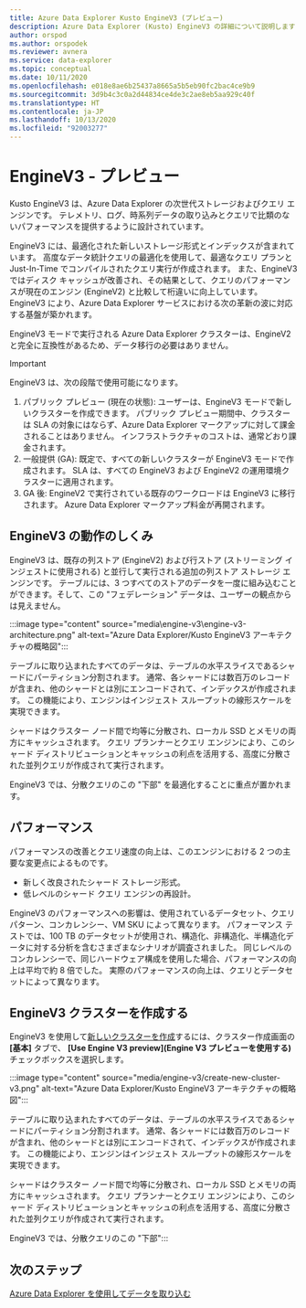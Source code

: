 ```yaml
---
title: Azure Data Explorer Kusto EngineV3 (プレビュー)
description: Azure Data Explorer (Kusto) EngineV3 の詳細について説明します
author: orspod
ms.author: orspodek
ms.reviewer: avnera
ms.service: data-explorer
ms.topic: conceptual
ms.date: 10/11/2020
ms.openlocfilehash: e018e8ae6b25437a8665a5b5eb90fc2bac4ce9b9
ms.sourcegitcommit: 3d9b4c3c0a2d44834ce4de3c2ae8eb5aa929c40f
ms.translationtype: HT
ms.contentlocale: ja-JP
ms.lasthandoff: 10/13/2020
ms.locfileid: "92003277"
---
```

# <a name="enginev3---preview"></a>EngineV3 - プレビュー

Kusto EngineV3 は、Azure Data Explorer の次世代ストレージおよびクエリ エンジンです。 テレメトリ、ログ、時系列データの取り込みとクエリで比類のないパフォーマンスを提供するように設計されています。

EngineV3 には、最適化された新しいストレージ形式とインデックスが含まれています。 高度なデータ統計クエリの最適化を使用して、最適なクエリ プランと Just-In-Time でコンパイルされたクエリ実行が作成されます。 また、EngineV3 ではディスク キャッシュが改善され、その結果として、クエリのパフォーマンスが現在のエンジン (EngineV2) と比較して桁違いに向上しています。 EngineV3 により、Azure Data Explorer サービスにおける次の革新の波に対応する基盤が築かれます。

EngineV3 モードで実行される Azure Data Explorer クラスターは、EngineV2 と完全に互換性があるため、データ移行の必要はありません。

> [!IMPORTANT]
> EngineV3 は、次の段階で使用可能になります。
>
> 1. パブリック プレビュー (現在の状態): ユーザーは、EngineV3 モードで新しいクラスターを作成できます。 パブリック プレビュー期間中、クラスターは SLA の対象にはならず、Azure Data Explorer マークアップに対して課金されることはありません。 インフラストラクチャのコストは、通常どおり課金されます。
> 1. 一般提供 (GA): 既定で、すべての新しいクラスターが EngineV3 モードで作成されます。 SLA は、すべての EngineV3 および EngineV2 の運用環境クラスターに適用されます。
> 1. GA 後: EngineV2 で実行されている既存のワークロードは EngineV3 に移行されます。 Azure Data Explorer マークアップ料金が再開されます。

## <a name="how-enginev3-works"></a>EngineV3 の動作のしくみ

EngineV3 は、既存の列ストア (EngineV2) および行ストア (ストリーミング インジェストに使用される) と並行して実行される追加の列ストア ストレージ エンジンです。 テーブルには、3 つすべてのストアのデータを一度に組み込むことができます。そして、この "フェデレーション" データは、ユーザーの観点からは見えません。

:::image type="content" source="media\engine-v3\engine-v3-architecture.png" alt-text="Azure Data Explorer/Kusto EngineV3 アーキテクチャの概略図&quot;:::

テーブルに取り込まれたすべてのデータは、テーブルの水平スライスであるシャードにパーティション分割されます。 通常、各シャードには数百万のレコードが含まれ、他のシャードとは別にエンコードされて、インデックスが作成されます。 この機能により、エンジンはインジェスト スループットの線形スケールを実現できます。

シャードはクラスター ノード間で均等に分散され、ローカル SSD とメモリの両方にキャッシュされます。 クエリ プランナーとクエリ エンジンにより、このシャード ディストリビューションとキャッシュの利点を活用する、高度に分散された並列クエリが作成されて実行されます。

EngineV3 では、分散クエリのこの &quot;下部" を最適化することに重点が置かれます。

## <a name="performance"></a>パフォーマンス

パフォーマンスの改善とクエリ速度の向上は、このエンジンにおける 2 つの主要な変更点によるものです。

* 新しく改良されたシャード ストレージ形式。
* 低レベルのシャード クエリ エンジンの再設計。

EngineV3 のパフォーマンスへの影響は、使用されているデータセット、クエリ パターン、コンカレンシー、VM SKU によって異なります。 パフォーマンス テストでは、100 TB のデータセットが使用され、構造化、非構造化、半構造化データに対する分析を含むさまざまなシナリオが調査されました。 同じレベルのコンカレンシーで、同じハードウェア構成を使用した場合、パフォーマンスの向上は平均で約 8 倍でした。 実際のパフォーマンスの向上は、クエリとデータセットによって異なります。

## <a name="create-an-enginev3-cluster"></a>EngineV3 クラスターを作成する

EngineV3 を使用して[新しいクラスターを作成](create-cluster-database-portal.md)するには、クラスター作成画面の **[基本]** タブで、 **[Use Engine V3 preview]\(Engine V3 プレビューを使用する\)** チェックボックスを選択します。

:::image type="content" source="media/engine-v3/create-new-cluster-v3.png" alt-text="Azure Data Explorer/Kusto EngineV3 アーキテクチャの概略図&quot;:::

テーブルに取り込まれたすべてのデータは、テーブルの水平スライスであるシャードにパーティション分割されます。 通常、各シャードには数百万のレコードが含まれ、他のシャードとは別にエンコードされて、インデックスが作成されます。 この機能により、エンジンはインジェスト スループットの線形スケールを実現できます。

シャードはクラスター ノード間で均等に分散され、ローカル SSD とメモリの両方にキャッシュされます。 クエリ プランナーとクエリ エンジンにより、このシャード ディストリビューションとキャッシュの利点を活用する、高度に分散された並列クエリが作成されて実行されます。

EngineV3 では、分散クエリのこの &quot;下部":::

## <a name="next-steps"></a>次のステップ

[Azure Data Explorer を使用してデータを取り込む](ingest-data-overview.md)
